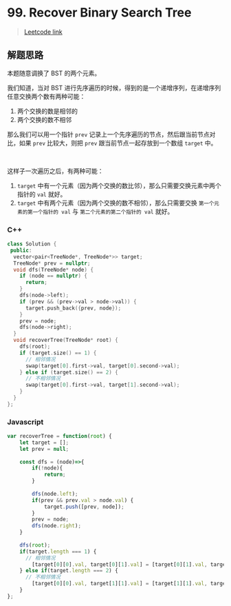 # 99. Recover Binary Search Tree

> [Leetcode link](https://leetcode.com/problems/recover-binary-search-tree/)



## 解题思路

本题随意调换了 BST 的两个元素。

我们知道，当对 BST 进行先序遍历的时候，得到的是一个递增序列，在递增序列任意交换两个数有两种可能：

1. 两个交换的数是相邻的
2. 两个交换的数不相邻

那么我们可以用一个指针 `prev` 记录上一个先序遍历的节点，然后跟当前节点对比，如果 `prev` 比较大，则把 `prev` 跟当前节点一起存放到一个数组 `target` 中。

<br />

这样子一次遍历之后，有两种可能：

1. `target` 中有一个元素（因为两个交换的数比邻），那么只需要交换元素中两个指针的 `val` 就好。
2. `target` 中有两个元素（因为两个交换的数不相邻），那么只需要交换 `第一个元素的第一个指针的 val` 与 `第二个元素的第二个指针的 val` 就好。

### C++

```cpp
class Solution {
 public:
  vector<pair<TreeNode*, TreeNode*>> target;
  TreeNode* prev = nullptr;
  void dfs(TreeNode* node) {
    if (node == nullptr) {
      return;
    }
    dfs(node->left);
    if (prev && (prev->val > node->val)) {
      target.push_back({prev, node});
    }
    prev = node;
    dfs(node->right);
  }
  void recoverTree(TreeNode* root) {
    dfs(root);
    if (target.size() == 1) {
      // 相邻情况
      swap(target[0].first->val, target[0].second->val);
    } else if (target.size() == 2) {
      // 不相邻情况
      swap(target[0].first->val, target[1].second->val);
    }
  }
};
```



### Javascript

```js
var recoverTree = function(root) {
    let target = [];
    let prev = null;
    
    const dfs = (node)=>{
        if(!node){
            return;
        }
        
        dfs(node.left);
        if(prev && prev.val > node.val) {
            target.push([prev, node]);
        }
        prev = node;
        dfs(node.right);
    }
    
    dfs(root);
    if(target.length === 1) {
      // 相邻情况
        [target[0][0].val, target[0][1].val] = [target[0][1].val, target[0][0].val];
    } else if(target.length === 2) {
      // 不相邻情况
        [target[0][0].val, target[1][1].val] = [target[1][1].val, target[0][0].val];
    }
};
```

